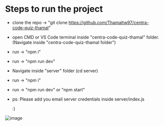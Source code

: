 # Steps to run the project

- clone the repo -> "git clone https://github.com/Thamaltw97/centra-code-quiz-thamal"
- open CMD or VS Code terminal inside "centra-code-quiz-thamal" folder. (Navigate inside "centra-code-quiz-thamal folder")
- run -> "npm i"
- run -> "npm run dev"
- Navigate inside "server" folder (cd server)
- run -> "npm i"
- run -> "npm run dev" or "npm start"

- ps: Please add you email server credentials inside server/index.js

  :)


![image](https://github.com/user-attachments/assets/50261966-5d5b-4f33-bbb2-d2543a82ef20)

